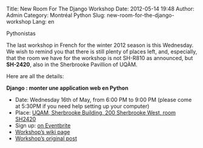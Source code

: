 Title: New Room For The Django Workshop
Date: 2012-05-14 19:48
Author: Admin
Category: Montréal Python
Slug: new-room-for-the-django-workshop
Lang: en

<!--:en-->

Pythonistas

The last workshop in French for the winter 2012 season is this
Wednesday. We wish to remind you that there is still plenty of places
left, and, especially, that the room we have for the workshop is not
SH-R810 as announced, but **SH-2420**, also in the Sherbrooke Pavillion
of UQÀM.

Here are all the details:

**Django : monter une application web en Python**

-   Date: Wednesday 16th of May, from 6:00 PM to 9:00 PM (please come at
    5:30PM if you need help setting up your computer)
-   Place: [UQAM, Sherbrooke Building, 200 Sherbrooke West, room
    SH2420][]
-   Sign up: [on Eventbrite][]
-   [Workshop’s wiki page][]
-   [Workshop’s original post][]

  [UQAM, Sherbrooke Building, 200 Sherbrooke West, room SH2420]: https://maps.google.com/maps?q=200+Rue+Sherbrooke+Est,+Montreal,+QC,+Canada&hl=en&ie=UTF8&ll=45.514647,-73.568509&spn=0.009097,0.017123&sll=45.514552,-73.568514&sspn=0.009097,0.017123&hnear=200+Rue+Sherbrooke+Est,+Montr%C3%A9al,+Communaut%C3%A9-Urbaine-de-Montr%C3%A9al,+Qu%C3%A9bec+H2X+1E1,+Canada&t=m&z=16&iwloc=A
  [on Eventbrite]: http://montrealpython-atelier-20120516.eventbrite.ca/
  [Workshop’s wiki page]: http://montrealpython.org/r/projects/workshops/wiki/2012-05-16
  [Workshop’s original post]: http://montrealpython.org/2012/05/check-it-out-django-workshop-next-week-french/
